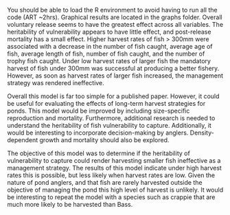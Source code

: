 You should be able to load the R environment to avoid having to run all the code (ART ~2hrs). Graphical results are located in the graphs folder. Overall voluntary release seems to have the greatest effect across all variables. The heritability of vulnerability appears to have little effect, and post-release mortality has a small effect. Higher harvest rates of fish > 300mm were associated with a decrease in the number of fish caught, average age of fish, average length of fish, number of fish caught, and the number of trophy fish caught. Under low harvest rates of larger fish the mandatory harvest of fish under 300mm was successful at producing a better fishery. However, as soon as harvest rates of larger fish increased, the management strategy was rendered ineffective. 

Overall this model is far too simple for a published paper. However, it could be useful for evaluating the effects of long-term harvest strategies for ponds. This model would be improved by including size-specific reproduction and mortality. Furthermore, additional research is needed to understand the heritability of fish vulnerability to capture. Additionally, it would be interesting to incorporate decision-making by anglers. Density-dependent growth and mortality should also be explored. 

The objective of this model was to determine if the heritability of vulnerability to capture could render harvesting smaller fish ineffective as a management strategy. The results of this model indicate under high harvest rates this is possible, but less likely when harvest rates are low. Given the nature of pond anglers, and that fish are rarely harvested outside the objective of managing the pond this high level of harvest is unlikely. It would be interesting to repeat the model with a species such as crappie that are much more likely to be harvested than Bass.
